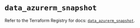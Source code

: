 # `data_azurerm_snapshot`

Refer to the Terraform Registry for docs: [`data_azurerm_snapshot`](https://registry.terraform.io/providers/hashicorp/azurerm/4.47.0/docs/data-sources/snapshot).
